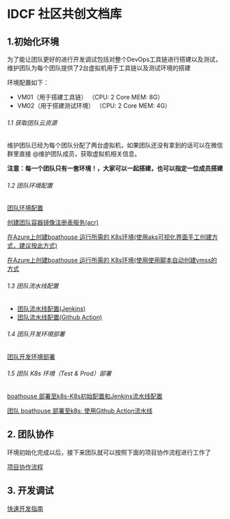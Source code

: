 # IDCF 社区共创文档库

## 1.初始化环境

为了能让团队更好的进行开发调试包括对整个DevOps工具链进行搭建以及测试，维护团队为每个团队提供了2台虚拟机用于工具链以及测试环境的搭建

环境配置如下：

* VM01（用于搭建工具链） （CPU: 2 Core MEM: 8G）
* VM02（用于搭建测试环境） （CPU: 2 Core MEM: 4G）

###### 1.1 获取团队云资源

维护团队已经为每个团队分配了两台虚拟机，如果团队还没有拿到的话可以在微信群里直接 @维护团队成员，获取虚拟机相关信息。

**注意：每一个团队只有一套环境！，大家可以一起搭建，也可以指定一位成员搭建**

###### 1.2 团队环境配置

[团队环境配置](team-env-config.md)

[创建团队容器镜像注册表服务(acr)](../guide/azure-acr/README.md)

[在Azure上创建boathouse 运行所需的 K8s环境(使用aks可视化界面手工创建方式，建议按此方式)](../guide/k8s-azure/aks-deploy.md)

[在Azure上创建boathouse 运行所需的 K8s环境(使用使用脚本自动创建vmss的方式](../guide/k8s-azure/Readme.md)

###### 1.3 团队流水线配置

- [团队流水线配置(Jenkins)](team-pipeline-config.md)
- [团队流水线配置(Github Action)](../guide/github-action/README.MD)

###### 1.4 团队开发环境部署
[团队开发环境部署](team-dev-env-deploy.md)

###### 1.5 团队 K8s 环境（Test & Prod）部署

[boathouse 部署至k8s-K8s初始配置和Jenkins流水线配置](team-k8s-env-config.md)

[团队 boathouse 部署至k8s: 使用Github Action流水线](../guide/github-action/README.MD)

## 2. 团队协作

环境初始化完成以后，接下来团队就可以按照下面的项目协作流程进行工作了

[项目协作流程](contributing-flow.md)

## 3. 开发调试

[快速开发指南](dev-guide.md)
